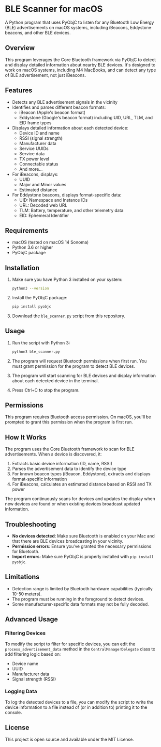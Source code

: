 # BLE Scanner for macOS

A Python program that uses PyObjC to listen for any Bluetooth Low Energy (BLE) advertisements on macOS systems, including iBeacons, Eddystone beacons, and other BLE devices.

## Overview

This program leverages the Core Bluetooth framework via PyObjC to detect and display detailed information about nearby BLE devices. It's designed to work on macOS systems, including M4 MacBooks, and can detect any type of BLE advertisement, not just iBeacons.

## Features

- Detects any BLE advertisement signals in the vicinity
- Identifies and parses different beacon formats:
  - iBeacon (Apple's beacon format)
  - Eddystone (Google's beacon format) including UID, URL, TLM, and EID frame types
- Displays detailed information about each detected device:
  - Device ID and name
  - RSSI (signal strength)
  - Manufacturer data
  - Service UUIDs
  - Service data
  - TX power level
  - Connectable status
  - And more...
- For iBeacons, displays:
  - UUID
  - Major and Minor values
  - Estimated distance
- For Eddystone beacons, displays format-specific data:
  - UID: Namespace and Instance IDs
  - URL: Decoded web URL
  - TLM: Battery, temperature, and other telemetry data
  - EID: Ephemeral Identifier

## Requirements

- macOS (tested on macOS 14 Sonoma)
- Python 3.6 or higher
- PyObjC package

## Installation

1. Make sure you have Python 3 installed on your system:
   ```bash
   python3 --version
   ```

2. Install the PyObjC package:
   ```bash
   pip install pyobjc
   ```

3. Download the `ble_scanner.py` script from this repository.

## Usage

1. Run the script with Python 3:
   ```bash
   python3 ble_scanner.py
   ```

2. The program will request Bluetooth permissions when first run. You must grant permission for the program to detect BLE devices.

3. The program will start scanning for BLE devices and display information about each detected device in the terminal.

4. Press Ctrl+C to stop the program.

## Permissions

This program requires Bluetooth access permission. On macOS, you'll be prompted to grant this permission when the program is first run.

## How It Works

The program uses the Core Bluetooth framework to scan for BLE advertisements. When a device is discovered, it:

1. Extracts basic device information (ID, name, RSSI)
2. Parses the advertisement data to identify the device type
3. For known beacon types (iBeacon, Eddystone), extracts and displays format-specific information
4. For iBeacons, calculates an estimated distance based on RSSI and TX power

The program continuously scans for devices and updates the display when new devices are found or when existing devices broadcast updated information.

## Troubleshooting

- **No devices detected**: Make sure Bluetooth is enabled on your Mac and that there are BLE devices broadcasting in your vicinity.
- **Permission errors**: Ensure you've granted the necessary permissions for Bluetooth.
- **Import errors**: Make sure PyObjC is properly installed with `pip install pyobjc`.

## Limitations

- Detection range is limited by Bluetooth hardware capabilities (typically 10-50 meters).
- The program must be running in the foreground to detect devices.
- Some manufacturer-specific data formats may not be fully decoded.

## Advanced Usage

### Filtering Devices

To modify the script to filter for specific devices, you can edit the `process_advertisement_data` method in the `CentralManagerDelegate` class to add filtering logic based on:

- Device name
- UUID
- Manufacturer data
- Signal strength (RSSI)

### Logging Data

To log the detected devices to a file, you can modify the script to write the device information to a file instead of (or in addition to) printing it to the console.

## License

This project is open source and available under the MIT License. 
